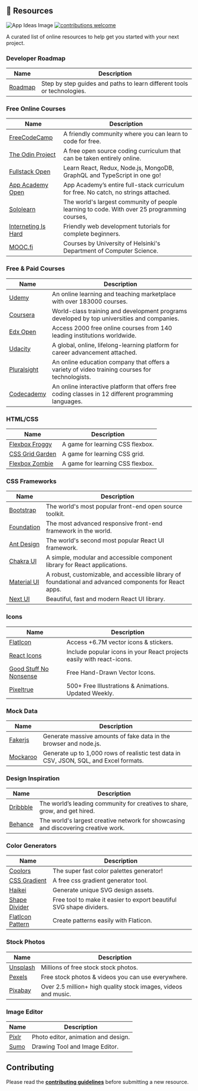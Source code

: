## :ledger: Resources

![App Ideas Image](https://i.imgur.com/F1dPEZ3.png)
[![contributions welcome](https://img.shields.io/badge/contributions-welcome-brightgreen.svg?style=flat)](./CONTRIBUTING.md)

A curated list of online resources to help get you started with your next project.

### Developer Roadmap

| Name                                                      | Description                                          
 ---------------------------------------------------------- | -------------------------------------------------------------- |
| [Roadmap](https://roadmap.sh/roadmaps)                    | Step by step guides and paths to learn different tools or technologies.

### Free Online Courses

| Name                                                      | Description                                          
 ---------------------------------------------------------- | -------------------------------------------------------------- |
| [FreeCodeCamp](https://www.freecodecamp.org)              | A friendly community where you can learn to code for free.
| [The Odin Project](https://www.theodinproject.com/)       | A free open source coding curriculum that can be taken entirely online.
| [Fullstack Open](https://fullstackopen.com/en/)           | Learn React, Redux, Node.js, MongoDB, GraphQL and TypeScript in one go! 
| [App Academy Open](https://www.appacademy.io/course/app-academy-open) | App Academy’s entire full-stack curriculum for free. No catch, no strings attached.
| [Sololearn](https://www.sololearn.com/home)               | The world's largest community of people learning to code. With over 25 programming courses,
| [Interneting Is Hard](https://www.internetingishard.com/) | Friendly web development tutorials for complete beginners.
| [MOOC.fi](https://www.mooc.fi/en/#courses)                | Courses by University of Helsinki's Department of Computer Science.

### Free & Paid Courses

| Name                                                      | Description                                          
 ---------------------------------------------------------- | -------------------------------------------------------------- |
| [Udemy](https://www.freecodecamp.org)                     | An online learning and teaching marketplace with over 183000 courses.
| [Coursera](https://www.coursera.org/)                     | World-class training and development programs developed by top universities and companies.
| [Edx Open](https://www.edx.org/)                          | Access 2000 free online courses from 140 leading institutions worldwide.
| [Udacity](https://www.udacity.com/)                       | A global, online, lifelong-learning platform for career advancement attached.
| [Pluralsight](pluralsight.com/)                           | An online education company that offers a variety of video training courses for technologists. 
| [Codecademy](https://www.codecademy.com)                  | An online interactive platform that offers free coding classes in 12 different programming languages.


### HTML/CSS

| Name                                                      | Description                                          
 ---------------------------------------------------------- | -------------------------------------------------------------- |
| [Flexbox Froggy](https://flexboxfroggy.com/)              | A game for learning CSS flexbox.
| [CSS Grid Garden](https://cssgridgarden.com/)             | A game for learning CSS grid.
| [Flexbox Zombie](https://mastery.games/flexboxzombies/)   | A game for learning CSS flexbox.

### CSS Frameworks

| Name                                                      | Description                                          
 ---------------------------------------------------------- | -------------------------------------------------------------- |
| [Bootstrap](https://getbootstrap.com/)                    | The world's most popular front-end open source toolkit.
| [Foundation](https://get.foundation/)                     | The most advanced responsive front-end framework in the world.
| [Ant Design](https://ant.design/)                         | The world's second most popular React UI framework.
| [Chakra UI](https://chakra-ui.com/)                       | A simple, modular and accessible component library for React applications.
| [Material UI](https://mui.com/)                           | A robust, customizable, and accessible library of foundational and advanced components for React apps.
| [Next UI](https://nextui.org/)                            | Beautiful, fast and modern React UI library.

### Icons

| Name                                                      | Description                                          
 ---------------------------------------------------------- | -------------------------------------------------------------- |
| [FlatIcon](https://www.flaticon.com/)                     | Access +6.7M vector icons & stickers.
| [React Icons](https://react-icons.github.io/react-icons/) | Include popular icons in your React projects easily with react-icons.
| [Good Stuff No Nonsense](https://goodstuffnononsense.com/icons-category/free/) | Free Hand-Drawn Vector Icons.
| [Pixeltrue](https://www.pixeltrue.com/free-illustrations) | 500+ Free Illustrations & Animations. Updated Weekly.

### Mock Data

| Name                                                      | Description                                          
 ---------------------------------------------------------- | -------------------------------------------------------------- |
| [Fakerjs](https://fakerjs.dev/)                           | Generate massive amounts of fake data in the browser and node.js.
| [Mockaroo](https://www.mockaroo.com/)                     | Generate up to 1,000 rows of realistic test data in CSV, JSON, SQL, and Excel formats.

### Design Inspiration

| Name                                                      | Description                                          
 ---------------------------------------------------------- | -------------------------------------------------------------- |
| [Dribbble](https://www.dribbble.com/)                     | The world’s leading community for creatives to share, grow, and get hired.
| [Behance](https://behance.net/)                           | The world's largest creative network for showcasing and discovering creative work.

### Color Generators

| Name                                                      | Description                                          
 ---------------------------------------------------------- | -------------------------------------------------------------- |
| [Coolors](https://coolors.co/)                            | The super fast color palettes generator!
| [CSS Gradient](https://cssgradient.io/)                   | A free css gradient generator tool.
| [Haikei](https://haikei.app/)                             | Generate unique SVG design assets.
| [Shape Divider](https://www.shapedivider.app/)            | Free tool to make it easier to export beautiful SVG shape dividers.
| [FlatIcon Pattern](https://www.flaticon.com/pattern)      | Create patterns easily with Flaticon.

### Stock Photos

| Name                                                      | Description                                          
 ---------------------------------------------------------- | -------------------------------------------------------------- |
| [Unsplash](https://unsplash.com)                          | Millions of free stock stock photos.
| [Pexels](https://pexels.com/)                             | Free stock photos & videos you can use everywhere.
| [Pixabay](https://pixabay.com/)                              | Over 2.5 million+ high quality stock images, videos and music.

### Image Editor

| Name                                                      | Description                                          
 ---------------------------------------------------------- | -------------------------------------------------------------- |
| [Pixlr](https://pixlr.com)                                | Photo editor, animation and design.
| [Sumo](https://sumo.app/)                                 | Drawing Tool and Image Editor.

## Contributing

Please read the **[contributing guidelines](./CONTRIBUTING.md)** before submitting a new resource.
